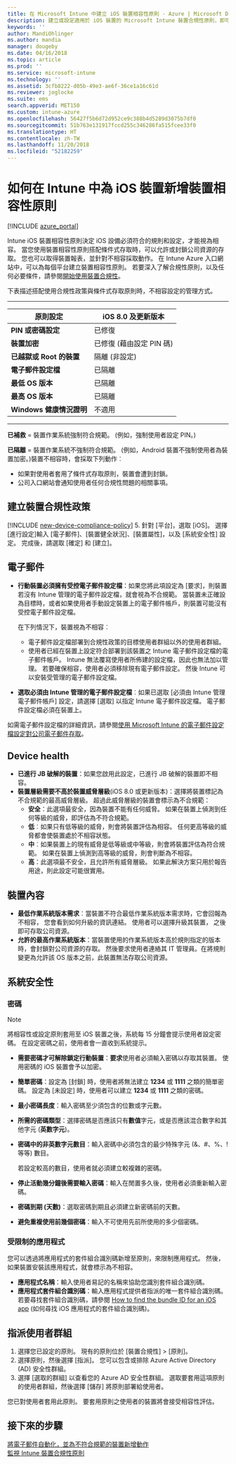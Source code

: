 ```yaml
---
title: 在 Microsoft Intune 中建立 iOS 裝置相容性原則 - Azure | Microsoft Docs
description: 建立或設定適用於 iOS 裝置的 Microsoft Intune 裝置合規性原則，即可輸入電子郵件帳戶、檢查已進行越獄的裝置、檢查最低與最高作業系統，以及設定密碼限制，包括密碼長度和裝置停止活動。
keywords: ''
author: MandiOhlinger
ms.author: mandia
manager: dougeby
ms.date: 04/16/2018
ms.topic: article
ms.prod: ''
ms.service: microsoft-intune
ms.technology: ''
ms.assetid: 3cfb8222-d05b-49e3-ae6f-36ce1a16c61d
ms.reviewer: joglocke
ms.suite: ems
search.appverid: MET150
ms.custom: intune-azure
ms.openlocfilehash: 56427f5b6d72d952ce9c388b4d5289d3075b7df0
ms.sourcegitcommit: 51b763e131917fccd255c346286fa515fcee33f0
ms.translationtype: HT
ms.contentlocale: zh-TW
ms.lasthandoff: 11/20/2018
ms.locfileid: "52182259"
---
```

# <a name="add-a-device-compliance-policy-for-ios-devices-in-intune"></a>如何在 Intune 中為 iOS 裝置新增裝置相容性原則

[!INCLUDE [azure_portal](./includes/azure_portal.md)]

Intune iOS 裝置相容性原則決定 iOS 設備必須符合的規則和設定，才能視為相容。 當您使用裝置相容性原則搭配條件式存取時，可以允許或封鎖公司資源的存取。 您也可以取得裝置報表，並針對不相容採取動作。 在 Intune Azure 入口網站中，可以為每個平台建立裝置相容性原則。 若要深入了解合規性原則，以及任何必要條件，請參閱[開始使用裝置合規性](device-compliance-get-started.md)。

下表描述搭配使用合規性政策與條件式存取原則時，不相容設定的管理方式。

---------------------------

| **原則設定** | **iOS 8.0 及更新版本** |
| --- | --- |
| **PIN 或密碼設定** | 已修復 |
| **裝置加密** | 已修復 (藉由設定 PIN 碼) |
| **已越獄或 Root 的裝置** | 隔離 (非設定)
| **電子郵件設定檔** | 已隔離 |
|**最低 OS 版本** | 已隔離 |
| **最高 OS 版本** | 已隔離 |
| **Windows 健康情況證明** | 不適用 |

---------------------------

**已補救** = 裝置作業系統強制符合規範。 (例如，強制使用者設定 PIN。)

**已隔離** = 裝置作業系統不強制符合規範。 (例如，Android 裝置不強制使用者為裝置加密。)裝置不相容時，會採取下列動作︰

- 如果對使用者套用了條件式存取原則，裝置會遭到封鎖。
- 公司入口網站會通知使用者任何合規性問題的相關事項。

## <a name="create-a-device-compliance-policy"></a>建立裝置合規性政策

[!INCLUDE [new-device-compliance-policy](./includes/new-device-compliance-policy.md)]
5. 針對 [平台]，選取 [iOS]。 選擇 [進行設定]輸入 [電子郵件]、[裝置健全狀況]、[裝置屬性]，以及 [系統安全性] 設定。 完成後，請選取 [確定] 和 [建立]。

<!--- 4. Choose **Actions for noncompliance** to say what actions should happen when a device is determined as noncompliant with this policy.
5. In the **Actions for noncompliance** pane, choose **Add** to create a new action.  The action parameters pane allows you to specify the action, email recipients that should receive the notification in addition to the user of the device, and the content of the notification that you want to send.
7. The message template option allows you to create several custom emails depending on when the action is set to take. For example, you can create a message for notifications that are sent for the first time and a different message for final warning before access is blocked. The custom messages that you create can be used for all your device compliance policy.
7. Specify the **Grace period** which determines when that action to take place.  For example, you may want to send a notification as soon as the device is evaluated as noncompliant, but allow some time before enforcing the conditional access policy to block access to company resources like SharePoint online.
8. Choose **Add** to finish creating the action.
9. You can create multiple actions and the sequence in which they should occur. Choose **Ok** when you are finished creating all the actions.--->

## <a name="email"></a>電子郵件

- **行動裝置必須擁有受控電子郵件設定檔**：如果您將此項設定為 [要求]，則裝置若沒有 Intune 管理的電子郵件設定檔，就會視為不合規範。 當裝置未正確設為目標時，或者如果使用者手動設定裝置上的電子郵件帳戶，則裝置可能沒有受控電子郵件設定檔。

  在下列情況下，裝置視為不相容︰
  - 電子郵件設定檔部署到合規性政策的目標使用者群組以外的使用者群組。
  - 使用者已經在裝置上設定符合部署到該裝置之 Intune 電子郵件設定檔的電子郵件帳戶。 Intune 無法覆寫使用者所佈建的設定檔，因此也無法加以管理。 若要確保相容，使用者必須移除現有電子郵件設定。 然後 Intune 可以安裝受管理的電子郵件設定檔。

- **選取必須由 Intune 管理的電子郵件設定檔**︰如果已選取 [必須由 Intune 管理電子郵件帳戶] 設定，請選擇 [選取] 以指定 Intune 電子郵件設定檔。 電子郵件設定檔必須在裝置上。

如需電子郵件設定檔的詳細資訊，請參閱[使用 Microsoft Intune 的電子郵件設定檔設定對公司電子郵件存取](https://docs.microsoft.com/intune-classic/deploy-use/configure-access-to-corporate-email-using-email-profiles-with-microsoft-intune)。

## <a name="device-health"></a>Device health

- **已進行 JB 破解的裝置**：如果您啟用此設定，已進行 JB 破解的裝置即不相容。
- **裝置層級需要不高於裝置威脅層級**(iOS 8.0 或更新版本)：選擇將裝置標記為不合規範的最高威脅層級。 超過此威脅層級的裝置會標示為不合規範：
  - **安全**：此選項最安全，因為裝置不能有任何威脅。 如果在裝置上偵測到任何等級的威脅，即評估為不符合規範。
  - **低**︰如果只有低等級的威脅，則會將裝置評估為相容。 任何更高等級的威脅都會使裝置處於不相容狀態。
  - **中**︰如果裝置上的現有威脅是低等級或中等級，則會將裝置評估為符合規範。 如果在裝置上偵測到高等級的威脅，則會判斷為不相容。
  - **高**：此選項最不安全，且允許所有威脅層級。 如果此解決方案只用於報告用途，則此設定可能很實用。

## <a name="device-properties"></a>裝置內容

- **最低作業系統版本需求**︰當裝置不符合最低作業系統版本需求時，它會回報為不相容， 您會看到如何升級的資訊連結。 使用者可以選擇升級其裝置， 之後即可存取公司資源。
- **允許的最高作業系統版本**：當裝置使用的作業系統版本高於規則指定的版本時，會封鎖對公司資源的存取。 然後要求使用者連絡其 IT 管理員。在將規則變更為允許該 OS 版本之前，此裝置無法存取公司資源。

## <a name="system-security"></a>系統安全性

### <a name="password"></a>密碼

> [!NOTE]
> 將相容性或設定原則套用至 iOS 裝置之後，系統每 15 分鐘會提示使用者設定密碼。 在設定密碼之前，使用者會一直收到系統提示。

- **需要密碼才可解除鎖定行動裝置**：**要求**使用者必須輸入密碼以存取其裝置。 使用密碼的 iOS 裝置會予以加密。
- **簡單密碼**：設定為 [封鎖] 時，使用者將無法建立 **1234** 或 **1111** 之類的簡單密碼。 設定為 [未設定] 時，使用者可以建立 **1234** 或 **1111** 之類的密碼。
- **最小密碼長度**：輸入密碼至少須包含的位數或字元數。
- **所需的密碼類型**：選擇密碼是否應該只有**數值**字元，或是否應該混合數字和其他字元 (**英數字元**)。
- **密碼中的非英數字元數目**：輸入密碼中必須包含的最少特殊字元 (&、#、%、! 等等) 數目。

    若設定較高的數目，使用者就必須建立較複雜的密碼。

- **停止活動幾分鐘後需要輸入密碼**：輸入在閒置多久後，使用者必須重新輸入密碼。
- **密碼到期 (天數)**：選取密碼到期且必須建立新密碼前的天數。
- **避免重複使用前幾個密碼**：輸入不可使用先前所使用的多少個密碼。

### <a name="restricted-applications"></a>受限制的應用程式 
您可以透過將應用程式的套件組合識別碼新增至原則，來限制應用程式。 然後，如果裝置安裝該應用程式，就會標示為不相容。 
- **應用程式名稱**：輸入使用者易記的名稱來協助您識別套件組合識別碼。 
- **應用程式套件組合識別碼**：輸入應用程式提供者指派的唯一套件組合識別碼。 若要尋找套件組合識別碼，請參閱 [How to find the bundle ID for an iOS app](https://support.microsoft.com/help/4294074/how-to-find-the-bundle-id-for-an-ios-app) (如何尋找 iOS 應用程式的套件組合識別碼)。  

## <a name="assign-user-groups"></a>指派使用者群組

1. 選擇您已設定的原則。 現有的原則位於 [裝置合規性] > [原則]。
2. 選擇原則，然後選擇 [指派]。 您可以包含或排除 Azure Active Directory (AD) 安全性群組。
3. 選擇 [選取的群組] 以查看您的 Azure AD 安全性群組。 選取要套用這項原則的使用者群組，然後選擇 [儲存] 將原則部署給使用者。

您已對使用者套用此原則。 要套用原則之使用者的裝置將會接受相容性評估。

## <a name="next-steps"></a>接下來的步驟
[將電子郵件自動化，並為不符合規範的裝置新增動作](actions-for-noncompliance.md)  
[監視 Intune 裝置合規性原則](compliance-policy-monitor.md)